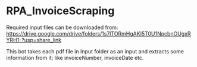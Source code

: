 # RPA_InvoiceScraping
Required input files can be downloaded from: https://drive.google.com/drive/folders/1s7lTORmHgAKI5T0U1NpcbnOUgxRYRH1-?usp=share_link

This bot takes each pdf file in Input folder as an input and extracts some information from it; like invoiceNumber, invoiceDate etc.

